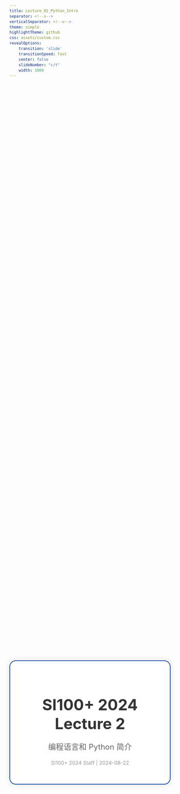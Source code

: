 ```yaml
---
title: Lecture_02_Python_Intro
separator: <!--s-->
verticalSeparator: <!--v-->
theme: simple
highlightTheme: github
css: assets/custom.css
revealOptions:
    transition: 'slide'
    transitionSpeed: fast
    center: false
    slideNumber: "c/t"
    width: 1000
---
```


<div style="display: flex; justify-content: center; align-items: center; height: 100vh;">
  <div style="text-align: center; padding: 40px; background-color: white; border: 2px solid rgb(0, 63, 163); border-radius: 20px; box-shadow: 0 0 20px rgba(0,0,0,0.1);">
    <h1 style="font-size: 48px; font-weight: bold; margin-bottom: 20px; color: #333;">SI100+ 2024 Lecture 2</h1>
    <p style="font-size: 24px; color: #666;">编程语言和 Python 简介</p>
    <p style="font-size: 16px; color: #999; margin-top: 20px;">SI100+ 2024 Staff | 2024-08-22</p>
  </div>
</div>

<!--s-->

<div class="middle center">
  <div style="width: 100%">

  # Part.1 课程介绍
  
  </div>
</div>

<!--v-->

## 课程信息

**第一部分：认识编程语言和 Python**

- 什么是编程语言，什么是 Python？~~Python n. 蟒蛇~~
- 我们在用的 VS Code 是什么，Python 代码是怎么运行的？

</br>

<img src="images/studying_python.png" width="45%" style="display: block; margin: 0 auto;">

<div style="text-align: center;">

实际上 Python 得名于 BBC 著名喜剧节目《Monty Python's Flying Circus》

</div>

<!--v-->

## 课程信息

**第二部分：变量、运算符、表达式**

- 变量，赋值，基本数据类型
  - 整数，浮点数，字符串, etc.
- 运算符，优先级，输入输出
- 布尔类型，逻辑运算

</br>

```python
x = 123 # 合理
y = 456 # 很合理

x = y # 这好像不是我认识的数学
x = x + y # 这是不是说明 y = 0?
```

<!--v-->

## 课程信息

**第三部分：函数**

- Python 的函数是数学意义的函数吗？
- 函数的定义，调用，参数传递，返回值，作用域
- 传入函数的函数 (High order function)
- 函数与方法

<div style="display: flex; align-items: center; justify-content: center;">
  <img src="images/shanghai_metro.png" width="28%" style="margin-right: -100px;">
  <span style="display: inline-block; width: 28%; text-align: center;">$\Rightarrow$</span>
  <img src="images/shanghai_metro_topology.png" width="28%" style="margin-left: -100px;">
</div>
<div style="text-align: center;">

  编程语言的函数，简化有相同逻辑的操作
</div>


<!--v-->

## 课程信息

**第四部分：控制流**

- `if` 语句，`if-else` 语句，etc.
- 循环语句，`for`，`while`, `break` 与 `continue`
- 循环与基础数据结构的结合

<div style="display: flex; align-items: center; justify-content: center;">
  <img src="images/control_flow_chart.png" width="28%" style="margin-right: -100px;">
  <span style="display: inline-block; width: 28%; text-align: center;">$\Rightarrow$</span>
  <div style="display: flex; align-items: center; justify-content: center; width: 40%; margin-left: -100px;">

  ```python
  import random
  
  x = random.randint(1, 100)
  guess = int(input())
  while guess != x:
      print("Try again!")
      guess = int(input())
  print("Congratulations!")
  ```

  </div>
</div>
<div style="text-align: center;">

  用更“正式”的方式描述你的逻辑
</div>

<!--v-->

## 课程信息

**第五部分：Python 进阶**

- 常用数据结构：列表 (`list`)，元组 (`tuple`)，字典 (`dict`)，集合 (`set`)
- 模式匹配，打包， 条件表达式 (`p if cond else q`)，lambda 表达式
- 调试你的程序
- Zen of Python，PEP 8 代码规范
- 不要重复发明轮子：Python 的标准库 & 第三方库，包管理器，虚拟环境，阅读文档

<img src="images/thinking.png" width="40%" style="display: block; margin: 0 auto;">

<!--s-->

<div class="middle center">
  <div style="width: 100%">

  # Part.2 什么是编程语言？
  
  </div>
</div>

<!--v-->

## 计算机很棒，计算机很笨

- 除了 GPT 或其他 AI，没有办法让计算机直接按照我们说的话执行操作

凭什么不行？

- 自然语言不够严谨：我们吃食堂 `->` 我们吃食堂的饭（✅）我们把食堂吃掉（❌）
- 计算机的硬件：大量的逻辑门，只能按照确定性的规则工作

该怎么办？

- 用没有歧义的方式描述我们的需求
- 扬长避短，计算机擅长大量、重复、明确的工作

<!--v-->

## 编程语言

> Computer Science is no more about computers than astronomy is about telescopes. -- Edsger W. Dijkstra

- 编程语言是人与计算机沟通的桥梁
- 编程语言由人设计，有其自身的语法和语义
- 通过特定的工具，编程语言可以被转化为计算机能够直接运行的格式
- 除了使用编程语言，设计编程语言、让语言更易用/安全/适宜某种场景也是一个研究方向
- 想要了解更多？可以看看《计算机程序的构造和解释》（SICP）

</br>

到底什么是编程：用特定的形式，把计算的步骤描述给计算机

<!--s-->

<div class="middle center">
  <div style="width: 100%">

  # Part.3 Python
  
  </div>
</div>

<!--v-->

## Python 是什么？

Python 是一种通用的高级编程语言。

**我们能用 Python 做什么？**

- 使用简洁的代码完成复杂的任务
- 跨平台运行
- 与其他语言交互
- 社区富有活力，语言本身 & 第三方库都在不断更新
- 调用多种库，实现图像处理（OpenCV），数据分析（Pandas），机器学习（PyTorch），网页开发（Django），etc.


**听起来好厉害，有什么我们身边的例子吗？**
  - sympy，符号计算库，帮你应对大一高数/数分
  - requests，获取网页信息，制作一个自动把课程表导入日历的小工具
  - beautifulsoup，从网页中快捷地提取信息 ~~说不定你可以做一个抢课的脚本~~

<!--v-->

## 更加简洁的代码

机器码（Machine Code）

```txt []
1139:       55
113a:       48 89 e5
113d:       48 83 ec 10
1141:       c7 45 f8 01 00 00 00
1148:       c7 45 fc 02 00 00 00
114f:       8b 55 f8
1152:       8b 45 fc
1155:       01 d0
1157:       89 c6
1159:       48 8d 05 a4 0e 00 00
1160:       b8 00 00 00 00
1168:       e8 c3 fe ff ff
116d:       b8 00 00 00 00
1172:       c9
1173:       c3
```

<!--v-->

## 更加简洁的代码

汇编代码（Assembly Code）

```asm []
main:
  push    rbp
  mov     rbp, rsp
  sub     rsp, 16
  mov     DWORD PTR [rbp-4], 1
  mov     DWORD PTR [rbp-8], 2
  mov     edx, DWORD PTR [rbp-4]
  mov     eax, DWORD PTR [rbp-8]
  add     eax, edx
  mov     esi, eax
  mov     edi, OFFSET FLAT:.LC0
  mov     eax, 0
  call    printf
  mov     eax, 0
  leave
  ret
```

<!--v-->

## 更加简洁的代码

C 语言

```c []
#include <stdio.h>

int main()
{
    int a = 1, b = 2;
    printf("%d\n", a+b);
}
```

<!--v-->

## 更加简洁的代码

Python

```py []
a = 1
b = 2
print(a + b)
```
<div style="text-align: center;">

**Magic!**

</div>

<!--v-->

## 更加简洁的代码

为什么用了 Python，计算机就突然“理解” `print`, `a + b`, `a = 1` 都是什么意思了？

- Python 运行环境（Python 解释器，Python Interpreter）
- 运行 Python 的，是一个 C 语言写的程序
- 在之前的环境配置中，我们安装的 Anaconda 就包含了这个运行 Python 的程序 （不是 VS Code！）
- 计算机同样无法直接读懂 C 语言，但是编写解释器的 C 语言代码被一个叫做“编译器（Compiler）”的软件转化为了能直接在计算机上运行的格式

```py
print("This is the magic of Python!")
```

<!--v-->

## Python 基础语义

**执行顺序**

```py []
x = 123
y = 456
print(x + y)
print("Hello, SI100+ 2024!")
```

运行上面的代码，观察输出。

Python 的执行顺序是从上到下，逐行执行代码。

<!--v-->

## Python 基础语义

**`print` 语句**

```py
print("Hello, SI100+ 2024!")
``` 

总结“规律”，`print` 语句会把括号里的内容打印到屏幕上。

可以发现，Python 的语句也是根据某种“语法”组织的。

在中文里面，我们有这样的句子：

      他      说     你好
    （主语） （谓语） （宾语）

Python 的这种 “单词” + “括号” + “括号里的内容” 的结构，是不是也有类似的规律？

我们在“函数”部分会介绍这种模式的完整定义。

（非课程内容）更具体的规则参见：[Python 官方文档-函数调用表达式定义](https://docs.python.org/zh-cn/3/reference/expressions.html#calls)

<!--v-->

## Python 基础语义

**形如 `x = y` 的语句**

```py
x = 123
y = 456
```

借助前面的 `print` 语句来打印出我们需要的东西，我们可以得到在运行完 `x = 123` 之后，Python 认为 `x` 的含义是什么。

      我      是      学生
    （主语） （谓语）  （宾语）

或者以英语语法的模式来讲，主语 + 系动词 + 表语。

即 `x = y`，是在告诉 Python，执行完这条语句之后，`x` 的值被认定为 `y`。

我们在“变量、运算符、表达式”部分会介绍这种模式的完整定义。

（非课程内容）更具体的规则参见：[Python 官方文档-赋值语句](https://docs.python.org/zh-cn/3/reference/simple_stmts.html#assignment-statements)


<!--v-->

## Python 基础语义

**“我在初中就学过的数学”**

$$
x = 2 \times 5 + 8
$$

```py
x = 2 * 5 + 8
```

$$
y = 114 + 5^{14}
$$

```py
y = 114 + 5 ** 14
```


<!--v-->

## Python 基础语义

**组合语句**

自然语言的句子可以通过组合进行扩展。例如：“我是学生” `->` “我是 这所大学的 学生”

Python 也可以进行类似的组合。我们可以把

```py
x = 123
```

扩展到

```py
x = 123 + 456
```

再扩展到

```py
x = 123 + 456 - (y * 5) ** 2
```

以此类推。

<!--s-->

## Takeaway Message

- **计算机的世界里面没有魔法！**
- 编程语言是人与计算机沟通的桥梁
- 编程语言有其自身的语法和语义，编程就是组合你需要的“意义”
- 你的电脑上有一套软件，可以让你的 Python 代码能被计算机理解
- Python 基础语义

<!--s-->

<div style="display: flex; justify-content: center; align-items: center; height: 100vh;   ">
  <div style="text-align: center; padding: 40px; background-color: white; border-radius: 20px; box-shadow: 0 0 20px rgba(0,0,0,0.1);">
    <div style="display: inline-block; padding: 20px 40px; border-radius: 10 px; margin-bottom: 20px;">
      <h1 style="font-size: 48px; font-weight: bold; margin: 0; color: rgb(16, 33, 89)">Thanks for Listening</h1>
    </div>
    <p style="font-size: 24px; color: #666; margin: 0;">Any questions?</p>
  </div>
</div>

